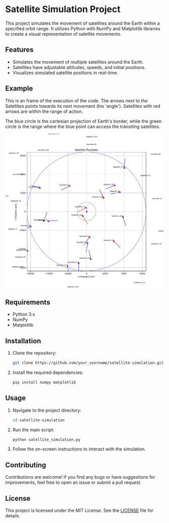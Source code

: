 # Satellite Simulation Project

This project simulates the movement of satellites around the Earth within a specified orbit range. It utilizes Python with NumPy and Matplotlib libraries to create a visual representation of satellite movements.

## Features

- Simulates the movement of multiple satellites around the Earth.
- Satellites have adjustable altitudes, speeds, and initial positions.
- Visualizes simulated satellite positions in real-time.

## Example
This is an frame of the execution of the code. The arrows next to the Satellites points towards its next movement (his 'angle'). Satellites with red arrows are within the range of action.

The blue circle is the cartesian projection of Earth's border, while the green circle is the range where the blue point can access the transiting satellites.

![Satellite Simulation](/Plots/Satellites_Example.png)

## Requirements

- Python 3.x
- NumPy
- Matplotlib

## Installation

1. Clone the repository:

    ```bash
    git clone https://github.com/your_username/satellite-simulation.git
    ```

2. Install the required dependencies:

    ```bash
    pip install numpy matplotlib
    ```

## Usage

1. Navigate to the project directory:

    ```bash
    cd satellite-simulation
    ```

2. Run the main script:

    ```bash
    python satellite_simulation.py
    ```

3. Follow the on-screen instructions to interact with the simulation.

## Contributing

Contributions are welcome! If you find any bugs or have suggestions for improvements, feel free to open an issue or submit a pull request.

## License

This project is licensed under the MIT License. See the [LICENSE](LICENSE) file for details.
